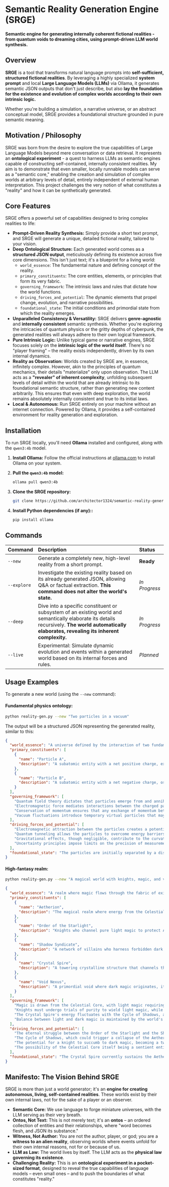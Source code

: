 # Semantic Reality Generation Engine (SRGE)

**Semantic engine for generating internally coherent fictional realities - from quantum voids to dreaming cities, using prompt-driven LLM world synthesis.**

## Overview

**SRGE** is a tool that transforms natural language prompts into **self-sufficient, structured fictional realities**. By leveraging a highly specialized **system prompt** and local **Large Language Models (LLMs)** via Ollama, it generates semantic JSON outputs that don't just describe, but also **lay the foundation for the existence and evolution of complex worlds according to their own intrinsic logic.**

Whether you're building a simulation, a narrative universe, or an abstract conceptual model, SRGE provides a foundational structure grounded in pure semantic meaning.

## Motivation / Philosophy

SRGE was born from the desire to explore the true capabilities of Large Language Models beyond mere conversation or data retrieval. It represents an **ontological experiment** - a quest to harness LLMs as semantic engines capable of constructing self-contained, internally consistent realities. My aim is to demonstrate that even smaller, locally runnable models can serve as a "semantic core," enabling the creation and simulation of complex worlds at arbitrary levels of detail, entirely independent of external human interpretation. This project challenges the very notion of what constitutes a "reality" and how it can be synthetically generated.

## Core Features

SRGE offers a powerful set of capabilities designed to bring complex realities to life:

  * **Prompt-Driven Reality Synthesis:** Simply provide a short text prompt, and SRGE will generate a unique, detailed fictional reality, tailored to your vision.
  * **Deep Ontological Structure:** Each generated world comes as a **structured JSON output**, meticulously defining its existence across five core dimensions. This isn't just text; it's a blueprint for a living world:
      * `world_essence`: The fundamental nature and defining concept of the reality.
      * `primary_constituents`: The core entities, elements, or principles that form its very fabric.
      * `governing_framework`: The intrinsic laws and rules that dictate how the world functions.
      * `driving_forces_and_potential`: The dynamic elements that propel change, evolution, and narrative possibilities.
      * `foundational_state`: The initial conditions and primordial state from which the reality emerges.
  * **Unparalleled Consistency & Versatility:** SRGE delivers **genre-agnostic** and **internally consistent** semantic synthesis. Whether you're exploring the intricacies of quantum physics or the gritty depths of cyberpunk, the generated realities will always adhere to their own logical framework.
  * **Pure Intrinsic Logic:** Unlike typical game or narrative engines, SRGE focuses solely on the **intrinsic logic of the world itself**. There's no "player framing" – the reality exists independently, driven by its own internal dynamics.
  * **Reality as Observation:** Worlds created by SRGE are, in essence, infinitely complex. However, akin to the principles of quantum mechanics, their details "materialize" only upon observation. The LLM acts as a **"revealer" of inherent complexity**, unfolding subsequent levels of detail within the world that are already intrinsic to its foundational semantic structure, rather than generating new content arbitrarily. This ensures that even with deep exploration, the world remains absolutely internally consistent and true to its initial laws.
  * **Local & Autonomous:** Run SRGE entirely on your machine without an internet connection. Powered by Ollama, it provides a self-contained environment for reality generation and exploration.


## Installation

To run SRGE locally, you'll need **Ollama** installed and configured, along with the `qwen3:4b` model.

1.  **Install Ollama:** Follow the official instructions at [ollama.com](https://ollama.com/) to install Ollama on your system.

2.  **Pull the `qwen3:4b` model:**

    ```bash
    ollama pull qwen3:4b
    ```

3.  **Clone the SRGE repository:**

    ```bash
    git clone https://github.com/architector1324/semantic-reality-generation-engine
    ```

4.  **Install Python dependencies (if any)::**

    ```bash
    pip install ollama
    ```


## Commands

| Command   | Description                                                                                                                                                             | Status       |
| :--- | :- | :- |
| `--new`   | Generate a completely new, high-level reality from a short prompt.                                                                                                      | **Ready** |
| `--explore` | Investigate the existing reality based on its already generated JSON, allowing Q\&A or factual extraction. **This command does not alter the world's state.** | *In Progress* |
| `--deep`  | Dive into a specific constituent or subsystem of an existing world and semantically elaborate its details recursively. **The world automatically elaborates, revealing its inherent complexity.** | *In Progress* |
| `--live`  | Experimental: Simulate dynamic evolution and events within a generated world based on its internal forces and rules.                                                    | *Planned* |



## Usage Examples

To generate a new world (using the `--new` command):

#### Fundamental physics ontology:

```bash
python reality-gen.py --new "Two particles in a vacuum"
```

The output will be a structured JSON representing the generated reality, similar to this:

```json
{
  "world_essence": "A universe defined by the interaction of two fundamental particles within an empty spatial expanse, governed by the laws of quantum mechanics and relativistic physics.",
  "primary_constituents": [
    {
      "name": "Particle A",
      "description": "A subatomic entity with a net positive charge, existing in a quantum superposition of states within the vacuum."
    },
    {
      "name": "Particle B",
      "description": "A subatomic entity with a net negative charge, oscillating between energy levels in response to interactions with Particle A."
    }
  ],
  "governing_framework": [
    "Quantum field theory dictates that particles emerge from and annihilate into the vacuum's zero-point energy.",
    "Electromagnetic force mediates interactions between the charged particles, altering their energy states.",
    "Conservation of momentum ensures that any exchange of momentum between the particles is balanced.",
    "Vacuum fluctuations introduce temporary virtual particles that may influence the particles' trajectories."
  ],
  "driving_forces_and_potential": [
    "Electromagnetic attraction between the particles creates a potential well that can trap them in stable configurations.",
    "Quantum tunneling allows the particles to overcome energy barriers, leading to transient bound states.",
    "Gravitational effects, though negligible, contribute to the curvature of spacetime around the particles.",
    "Uncertainty principles impose limits on the precision of measurements of their positions and momenta."
  ],
  "foundational_state": "The particles are initially separated by a distance equivalent to the Bohr radius, with Particle A in an excited energy state and Particle B in a ground state, surrounded by a dynamic vacuum containing virtual particle-antiparticle pairs."
}
```

#### High-fantasy realm:

```bash
python reality-gen.py --new "A magical world with knights, magic, and villains"
```

```json
{
  "world_essence": "A realm where magic flows through the fabric of existence, governed by the interplay of light and shadow. Knights serve as guardians of balance, while dark forces seek to unravel the world's harmony.",
  "primary_constituents": [
    {
      "name": "Aetherion",
      "description": "The magical realm where energy from the Celestial Core sustains life, and the boundaries between reality and illusion are thin."
    },
    {
      "name": "Order of the Starlight",
      "description": "Knights who channel pure light magic to protect Aetherion, bound by ancient oaths to maintain the world's equilibrium."
    },
    {
      "name": "Shadow Syndicate",
      "description": "A network of villains who harness forbidden dark magic to exploit the world's vulnerabilities, seeking to dominate the Celestial Core."
    },
    {
      "name": "Crystal Spire",
      "description": "A towering crystalline structure that channels the Celestial Core's energy, serving as both a source of light magic and a target for dark forces."
    },
    {
      "name": "Void Nexus",
      "description": "A primordial void where dark magic originates, its power fluctuating in cycles that influence the stability of Aetherion."
    }
  ],
  "governing_framework": [
    "Magic is drawn from the Celestial Core, with light magic requiring alignment with the world's natural rhythms and dark magic demanding corruption of its essence.",
    "Knights must undergo trials of purity to wield light magic, while villains must betray their own essence to channel dark magic.",
    "The Crystal Spire's energy fluctuates with the Cycle of Shadows, a natural phenomenon that intensifies the Void Nexus's influence every 333 years.",
    "Balance between light and dark magic is maintained by the world's sentient energy, which manifests as the Aetherial Current."
  ],
  "driving_forces_and_potential": [
    "The eternal struggle between the Order of the Starlight and the Shadow Syndicate to control the Celestial Core's energy.",
    "The Cycle of Shadows, which could trigger a collapse of the Aetherial Current if the Void Nexus's power overwhelms the Crystal Spire.",
    "The potential for a knight to succumb to dark magic, becoming a twisted version of themselves known as a Shadowblade.",
    "The possibility of the Celestial Core itself being a sentient entity, capable of reshaping Aetherion's laws of magic."
  ],
  "foundational_state": "The Crystal Spire currently sustains the Aetherial Current, but the Shadow Syndicate has begun to corrupt the void around the Void Nexus, threatening to disrupt the Cycle of Shadows. The Order of the Starlight remains vigilant, preparing for the impending crisis."
}
```


## Manifesto: The Vision Behind SRGE

SRGE is more than just a world generator; it's an **engine for creating autonomous, living, self-contained realities**. These worlds exist by their own internal laws, not for the sake of a player or an observer.

  * **Semantic Core:** We use language to forge miniature universes, with the LLM serving as their very breath.
  * **Ontos, Not Text:** This is not merely text; it's an **ontos** – an ordered collection of entities and their relationships, where "word becomes flesh, and JSON its substance."
  * **Witness, Not Author:** You are not the author, player, or god; you are a **witness to an alien reality**, observing worlds where events unfold for their own internal reasons, not for or because of us.
  * **LLM as Law:** The world lives by itself. The LLM acts as the **physical law governing its existence**.
  * **Challenging Reality:** This is an **ontological experiment in a pocket-sized format**, designed to reveal the true capabilities of language models – even small ones – and to push the boundaries of what constitutes "reality."